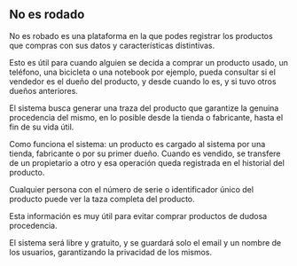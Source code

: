 ## No es rodado 

No es robado es una plataforma en la que podes registrar los productos que compras con sus datos y características distintivas.

Esto es útil para cuando alguien se decida a comprar un producto usado, un teléfono, una bicicleta o una notebook por ejemplo, pueda consultar si el vendedor es el dueño del producto, y desde cuando lo es, y si tuvo otros dueños anteriores. 

El sistema busca generar una traza del producto que garantize la genuina procedencia del mismo, en lo posible desde la tienda o fabricante, hasta el fin de su vida útil. 

Como funciona el sistema: un producto es cargado al sistema por una tienda, fabricante o por su primer dueño. Cuando es vendido, se transfere de un propietario a otro y esa operación queda registrada en el historial del producto. 

Cualquier persona con el número de serie o identificador único del producto puede ver la taza completa del producto. 

Esta información es muy útil para evitar comprar productos de dudosa procedencia. 

El sistema será libre y gratuito, y se guardará solo el email y un nombre de los usuarios, garantizando la privacidad de los mismos. 

